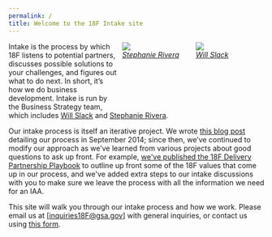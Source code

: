 ```yaml
---
permalink: /
title: Welcome to the 18F Intake site
---
```


<div style="float: right; width: 125px; height: 125px; margin-left: 10px; margin-right: 10px; margin-bottom: 10px;"><a href="https://18f.gsa.gov/team/will/"><img src="https://18f.gsa.gov/assets/images/team/will.jpg"></a><br /><a href="https://18f.gsa.gov/team/will/"><em>Will
Slack</em></a></div>

<div style="float: right; width: 125px; height: 125px; margin-left: 10px; margin-right: 10px; margin-bottom: 10px;"><a href="https://18f.gsa.gov/team/stephanierivera/"><img src="https://18f.gsa.gov/assets/images/team/stephanierivera.jpg"></a><br /><a href="https://18f.gsa.gov/team/stephanierivera/"><em>Stephanie
Rivera</em></a></div>

Intake is the process by which 18F listens to potential partners,
discusses possible solutions to your challenges, and figures out what to
do next. In short, it’s how we do business development. Intake is run by
the Business Strategy team, which includes [Will
Slack](https://18f.gsa.gov/team/will/) and [Stephanie
Rivera](https://18f.gsa.gov/team/stephanierivera/).

Our intake process is itself an iterative project. We wrote [this blog
post](https://18f.gsa.gov/2014/09/18/getting-to-work-for-the-american-people/)
detailing our process in September 2014; since then, we’ve continued to
modify our approach as we’ve learned from various projects about good
questions to ask up front. For example, [we've published the 18F
Delivery Partnership
Playbook](https://18f.gsa.gov/2015/11/19/delivery-partnership-playbook/)
to outline up front some of the 18F values that come up in our process,
and we've added extra steps to our intake discussions with you to make
sure we leave the process with all the information we need for an IAA.

This site will walk you through our intake process and how we work.
Please email us at
[[inquiries18F@gsa.gov](mailto:inquiries18f@gsa.gov)] with general
inquiries, or contact us using [this
form](https://docs.google.com/a/gsa.gov/forms/d/1CDATOcmHy5HO2-pfPaG5cunVP7Wk5VCBsKommRmztLM/viewform).
